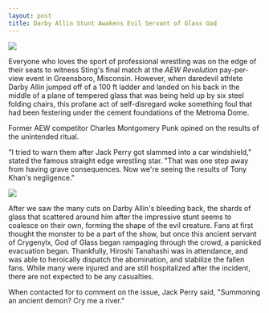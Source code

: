 ```yaml
---
layout: post
title: Darby Allin Stunt Awakens Evil Servant of Glass God
---
```

![](https://dreich.nfshost.com/darby-allin-aew-glass-960x540.webp)

Everyone who loves the sport of professional wrestling was on the edge of their seats to witness Sting's final match at the *AEW Revolution* pay-per-view event in Greensboro, Misconsin. However, when daredevil athlete Darby Allin jumped off of a 100 ft ladder and landed on his back in the middle of a plane of tempered glass that was being held up by six steel folding chairs, this profane act of self-disregard woke something foul that had been festering under the cement foundations of the Metroma Dome.

Former AEW competitor Charles Montgomery Punk opined on the results of the unintended ritual.

"I tried to warn them after Jack Perry got slammed into a car windshield," stated the famous straight edge wrestling star. "That was one step away from having grave consequences. Now we're seeing the results of Tony Khan's negligence."

![](https://dreich.nfshost.com/_3dc6e4f6-0ff3-4771-b842-2c455fa5c018.jpg)

After we saw the many cuts on Darby Allin's bleeding back, the shards of glass that scattered around him after the impressive stunt seems to coalesce on their own, forming the shape of the evil creature. Fans at first thought the monster to be a part of the show, but once this ancient servant of Crygenylx, God of Glass began rampaging through the crowd, a panicked evacuation began. Thankfully, Hiroshi Tanahashi was in attendance, and was able to heroically dispatch the abomination, and stabilize the fallen fans. While many were injured and are still hospitalized after the incident, there are not expected to be any casualties.

When contacted for to comment on the issue, Jack Perry said, "Summoning an ancient demon? Cry me a river."
